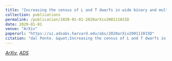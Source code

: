 ```yaml
---
title: "Increasing the census of L and T dwarfs in wide binary and multiple systems using Dark Energy Survey DR1 and Gaia DR2 data"
collection: publications
permalink: /publication/2020-01-01-2020arXiv200111015D
date: 2020-01-01
venue: "ArXiv"
paperurl: "https://ui.adsabs.harvard.edu/abs/2020arXiv200111015D"
citation: "dal Ponte. &quot;Increasing the census of L and T dwarfs in wide binary and multiple systems using Dark Energy Survey DR1 and Gaia DR2 data.&quot; <i>ArXiv</i>, :, Jan 2020"
---
```


[*ArXiv*](https://arxiv.org/abs/2001.11015), [*ADS*](https://ui.adsabs.harvard.edu/abs/2020arXiv200111015D)
